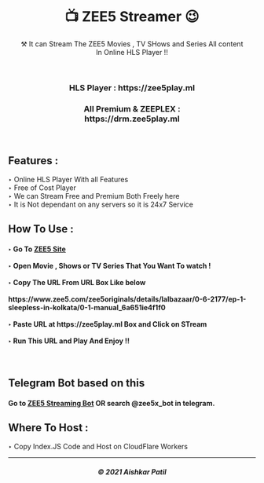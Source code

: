 <h1 align="center">📺 ZEE5 Streamer 😉</h1>

<p align="center"> ⚒ It can Stream The ZEE5 Movies , TV SHows and Series All content <br> In Online HLS Player !!</p>
<br>
<h3 align="center"> HLS Player : https://zee5play.ml </h3>
<h3 align="center"> All Premium & ZEEPLEX :<br> https://drm.zee5play.ml </h3><br>
<h2> Features :</h2>

‣ Online HLS Player With all Features <br>
‣ Free of Cost Player<br>
‣ We can Stream Free and Premium Both Freely here<br>
‣ It is Not dependant on any servers so it is 24x7 Service<br>

## How To Use :

<h4>
‣ Go To <a href="https://www.zee5.com/">ZEE5 Site</a> <br><br>
‣ Open Movie , Shows or TV Series That You Want To watch ! <br><br>
‣ Copy The URL From URL Box Like below <br><br>
   https://www.zee5.com/zee5originals/details/lalbazaar/0-6-2177/ep-1-sleepless-in-kolkata/0-1-manual_6a651ie4f1f0 <br><br>
‣ Paste URL at https://zee5play.ml Box and Click on STream <br><br>
‣ Run This URL and Play And Enjoy !!  

</h4><br>


<h2> Telegram Bot based on this </h2>
<h4>
Go to <a href="https://telegram.me/zee5x_bot">ZEE5 Streaming Bot</a> OR search @zee5x_bot in telegram.
</h4>


<h2> Where To Host : </h2>

‣ Copy Index.JS Code and Host on CloudFlare Workers

---

<h5 align="center"> © 2021 Aishkar Patil</h5>

